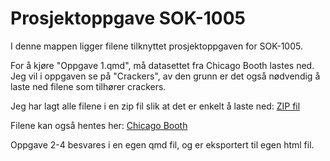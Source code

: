
# Prosjektoppgave SOK-1005

I denne mappen ligger filene tilknyttet prosjektoppgaven for SOK-1005. 

For å kjøre "Oppgave 1.qmd", må datasettet fra Chicago Booth lastes ned. Jeg vil i oppgaven se på "Crackers", av den grunn er det også nødvendig å laste ned filene som tilhører crackers.

Jeg har lagt alle filene i en zip fil slik at det er enkelt å laste ned: [ZIP fil](https://universitetetitromso-my.sharepoint.com/:u:/r/personal/jpe143_uit_no/Documents/data.zip?csf=1&web=1&e=whmY3a)

Filene kan også hentes her: [Chicago Booth](https://www.chicagobooth.edu/research/kilts/datasets/dominicks)

Oppgave 2-4 besvares i en egen qmd fil, og er eksportert til egen html fil.
